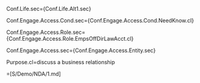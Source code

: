 Conf.Life.sec={Conf.Life.Alt1.sec}

Conf.Engage.Access.Cond.sec={Conf.Engage.Access.Cond.NeedKnow.cl}

Conf.Engage.Access.Role.sec={Conf.Engage.Access.Role.EmpsOffDirLawAcct.cl}

Conf.Engage.Access.sec={Conf.Engage.Access.Entity.sec}

Purpose.cl=discuss a business relationship

=[S/Demo/NDA/1.md]